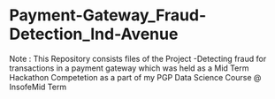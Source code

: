 # Payment-Gateway_Fraud-Detection_Ind-Avenue
Note : This Repository consists files of the Project -Detecting fraud for transactions in a payment gateway which was held as a Mid Term Hackathon Competetion as a part of my PGP Data Science Course @ InsofeMid Term 

